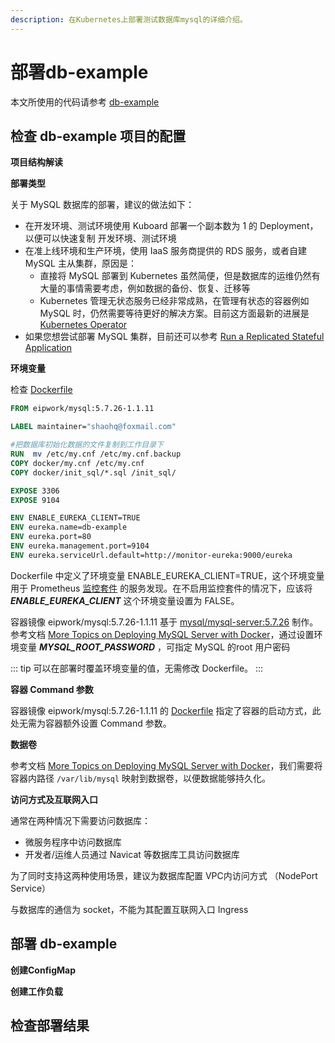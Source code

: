 ```yaml
---
description: 在Kubernetes上部署测试数据库mysql的详细介绍。
---
```


# 部署db-example

本文所使用的代码请参考 [db-example](https://github.com/eip-work/kuboard-example/tree/master/db-example)

## 检查 db-example 项目的配置

**项目结构解读**



**部署类型**

关于 MySQL 数据库的部署，建议的做法如下：
* 在开发环境、测试环境使用 Kuboard 部署一个副本数为 1 的 Deployment，以便可以快速复制 开发环境、测试环境
* 在准上线环境和生产环境，使用 IaaS 服务商提供的 RDS 服务，或者自建 MySQL 主从集群，原因是：
  * 直接将 MySQL 部署到 Kubernetes 虽然简便，但是数据库的运维仍然有大量的事情需要考虑，例如数据的备份、恢复、迁移等
  * Kubernetes 管理无状态服务已经非常成熟，在管理有状态的容器例如 MySQL 时，仍然需要等待更好的解决方案。目前这方面最新的进展是 <a rel="nofollow" href="http://dockone.io/article/8769" target="_blank">Kubernetes Operator</a>
* 如果您想尝试部署 MySQL 集群，目前还可以参考 [Run a Replicated Stateful Application](https://kubernetes.io/docs/tasks/run-application/run-replicated-stateful-application/)


**环境变量**

检查 [Dockerfile](https://github.com/eip-work/kuboard-example/blob/master/db-example/Dockerfile)


``` Dockerfile
FROM eipwork/mysql:5.7.26-1.1.11

LABEL maintainer="shaohq@foxmail.com"

#把数据库初始化数据的文件复制到工作目录下
RUN  mv /etc/my.cnf /etc/my.cnf.backup
COPY docker/my.cnf /etc/my.cnf
COPY docker/init_sql/*.sql /init_sql/

EXPOSE 3306
EXPOSE 9104

ENV ENABLE_EUREKA_CLIENT=TRUE
ENV eureka.name=db-example
ENV eureka.port=80
ENV eureka.management.port=9104
ENV eureka.serviceUrl.default=http://monitor-eureka:9000/eureka
```

Dockerfile 中定义了环境变量 ENABLE_EUREKA_CLIENT=TRUE，这个环境变量用于 Prometheus [监控套件](/guide/monitor/) 的服务发现。在不启用监控套件的情况下，应该将 ***ENABLE_EUREKA_CLIENT*** 这个环境变量设置为 FALSE。

容器镜像 eipwork/mysql:5.7.26-1.1.11 基于 [mysql/mysql-server:5.7.26](https://hub.docker.com/r/mysql/mysql-server) 制作。参考文档 [More Topics on Deploying MySQL Server with Docker](https://dev.mysql.com/doc/refman/5.7/en/docker-mysql-more-topics.html#docker-environment-variables)，通过设置环境变量 ***MYSQL_ROOT_PASSWORD*** ，可指定 MySQL 的root 用户密码

::: tip
可以在部署时覆盖环境变量的值，无需修改 Dockerfile。
:::

**容器 Command 参数**

容器镜像 eipwork/mysql:5.7.26-1.1.11 的 [Dockerfile](https://github.com/eip-work/eip-docker-library/blob/master/mysql/Dockerfile) 指定了容器的启动方式，此处无需为容器额外设置 Command 参数。

**数据卷**

参考文档 [More Topics on Deploying MySQL Server with Docker](https://dev.mysql.com/doc/refman/5.7/en/docker-mysql-more-topics.html#docker-persisting-data-configuration)，我们需要将容器内路径 `/var/lib/mysql` 映射到数据卷，以便数据能够持久化。


**访问方式及互联网入口**

通常在两种情况下需要访问数据库：
* 微服务程序中访问数据库
* 开发者/运维人员通过 Navicat 等数据库工具访问数据库

为了同时支持这两种使用场景，建议为数据库配置 VPC内访问方式 （NodePort Service）

与数据库的通信为 socket，不能为其配置互联网入口 Ingress


## 部署 db-example

**创建ConfigMap**



**创建工作负载**





## 检查部署结果
